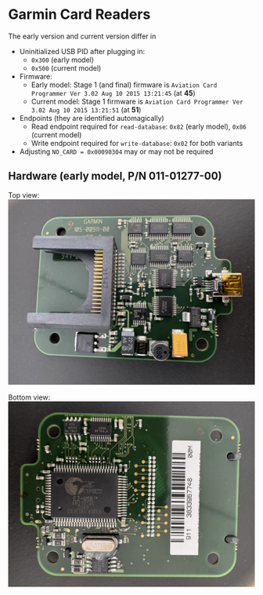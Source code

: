 # Garmin Card Readers

The early version and current version differ in

* Uninitialized USB PID after plugging in:
  * `0x300` (early model)
  * `0x500` (current model)
* Firmware:
  * Early model: Stage 1 (and final) firmware is `Aviation Card Programmer Ver 3.02 Aug 10 2015 13:21:45` (at **45**)
  * Current model: Stage 1 firmware is `Aviation Card Programmer Ver 3.02 Aug 10 2015 13:21:51` (at **51**)
* Endpoints (they are identified automagically)
  * Read endpoint required for `read-database`: `0x82` (early model), `0x86` (current model)
  * Write endpoint required for `write-database`: `0x02` for both variants
* Adjusting `NO_CARD = 0x00090304` may or may not be required

## Hardware (early model, P/N 011-01277-00)

Top view:
![Image](images/105-00911-00%20Ver.%203%20Top.jpg)

Bottom view:
![Image](images/105-00911-00%20Ver.%203%20Bottom.jpg)
